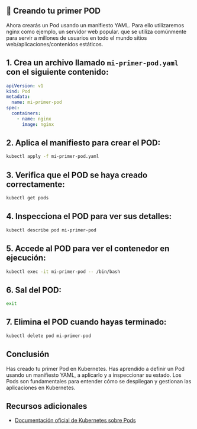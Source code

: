 ﻿## 🚀 Creando tu primer POD

Ahora crearás un Pod usando un manifiesto YAML.
Para ello utilizaremos nginx como ejemplo, un servidor web popular.
que se utiliza comúnmente para servir a millones de usuarios en todo el mundo
sitios web/aplicaciones/contenidos estáticos.


## 1. Crea un archivo llamado `mi-primer-pod.yaml` con el siguiente contenido:

```yaml
apiVersion: v1
kind: Pod
metadata:
  name: mi-primer-pod
spec:
  containers:
    - name: nginx
      image: nginx
```

## 2. Aplica el manifiesto para crear el POD:

```bash
kubectl apply -f mi-primer-pod.yaml
```
## 3. Verifica que el POD se haya creado correctamente:

```bash
kubectl get pods
```

## 4. Inspecciona el POD para ver sus detalles:

```bash
kubectl describe pod mi-primer-pod
```
## 5. Accede al POD para ver el contenedor en ejecución:

```bash
kubectl exec -it mi-primer-pod -- /bin/bash
```
## 6. Sal del POD:

```bash
exit
```
## 7. Elimina el POD cuando hayas terminado:

```bash
kubectl delete pod mi-primer-pod
```
## Conclusión
Has creado tu primer Pod en Kubernetes. Has aprendido a definir un Pod usando un manifiesto YAML, a aplicarlo y a inspeccionar su estado. Los Pods son fundamentales para entender cómo se despliegan y gestionan las aplicaciones en Kubernetes.


## Recursos adicionales
- [Documentación oficial de Kubernetes sobre Pods](https://kubernetes.io/docs/concepts/workloads/pods/)